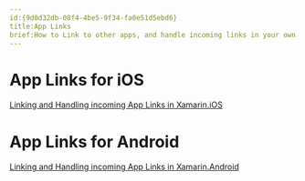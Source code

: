 ```yaml
---
id:{9d0d32db-08f4-4be5-9f34-fa0e51d5ebd6}  
title:App Links  
brief:How to Link to other apps, and handle incoming links in your own apps using App Links.  
---
```


# App Links for iOS

 [Linking and Handling incoming App Links in Xamarin.iOS](app-links-ios)

# App Links for Android

 [Linking and Handling incoming App Links in Xamarin.Android](app-links-android)